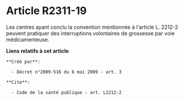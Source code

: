 # Article R2311-19

Les centres ayant conclu la convention mentionnée à l'article L. 2212-2 peuvent pratiquer des interruptions volontaires de
grossesse par voie médicamenteuse.

**Liens relatifs à cet article**

	**Créé par**:

	  - Décret n°2009-516 du 6 mai 2009 - art. 3

	**Cite**:

	  - Code de la santé publique - art. L2212-2
